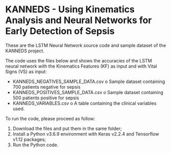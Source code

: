 # KANNEDS - Using Kinematics Analysis and Neural Networks for Early Detection of Sepsis

These are the LSTM Neural Network source code and sample dataset of the KANNEDS project. 

The code uses the files below and shows the accuracies of the LSTM neural network with the Kinematics Features (KF) as input and with Vital Signs (VS) as input:
-	KANNEDS_NEGATIVES_SAMPLE_DATA.csv
o	Sample dataset containing 700 patients negative for sepsis
-	KANNEDS_POSITIVES_SAMPLE_DATA.csv
o	Sample dataset containing 500 patients positive for sepsis
-	KANNEDS_VARIABLES.csv
o	A table containing the clinical variables used.

To run the code, please proceed as follow:
1.	Download the files and put them in the same folder;
2.	Install a Python v3.6.9 environment with Keras v2.2.4 and Tensorflow v1.12 packages;
3.	Run the Python code. 
